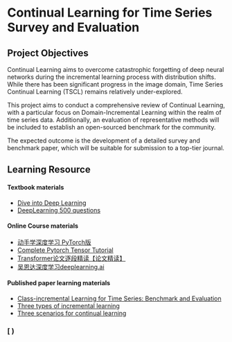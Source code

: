 # Continual Learning for Time Series Survey and Evaluation

## Project Objectives

Continual Learning aims to overcome catastrophic forgetting of deep neural networks during the incremental learning process with distribution shifts. While there has been significant progress in the image domain, Time Series Continual Learning (TSCL) remains relatively under-explored. 

This project aims to conduct a comprehensive review of Continual Learning, with a particular focus on Domain-Incremental Learning within the realm of time series data. Additionally, an evaluation of representative methods will be included to establish an open-sourced benchmark for the community. 

The expected outcome is the development of a detailed survey and benchmark paper, which will be suitable for submission to a top-tier journal. 

## Learning Resource 

#### Textbook materials
-  [Dive into Deep Learning](https://zh-v2.d2l.ai/chapter_linear-networks/index.html)
-  [DeepLearning 500 questions](https://github.com/scutan90/DeepLearning-500-questions/blob/6087a06b112c3c28b885ab2f794535c19a9e4326/ch06_%E5%BE%AA%E7%8E%AF%E7%A5%9E%E7%BB%8F%E7%BD%91%E7%BB%9C(RNN)/%E7%AC%AC%E5%85%AD%E7%AB%A0_%E5%BE%AA%E7%8E%AF%E7%A5%9E%E7%BB%8F%E7%BD%91%E7%BB%9C(RNN).md)

#### Online Course materials
- [动手学深度学习 PyTorch版](https://space.bilibili.com/1567748478/channel/seriesdetail?sid=358497)
- [Complete Pytorch Tensor Tutorial](https://www.youtube.com/watch?v=x9JiIFvlUwk&list=PLhhyoLH6IjfxeoooqP9rhU3HJIAVAJ3Vz&index=3)
- [Transformer论文逐段精读【论文精读】](https://www.bilibili.com/video/BV1pu411o7BE/?spm_id_from=333.337.search-card.all.click&vd_source=8623c406df8c303d110f79af6773eb29)
- [吴恩达深度学习deeplearning.ai](https://www.bilibili.com/video/BV1FT4y1E74V/?p=19&spm_id_from=pageDriver&vd_source=8623c406df8c303d110f79af6773eb29)


#### Published paper learning materials 
- [Class-incremental Learning for Time Series: Benchmark and Evaluation](https://arxiv.org/abs/2402.12035)
- [Three types of incremental learning](https://www.nature.com/articles/s42256-022-00568-3)
- [Three scenarios for continual learning](https://arxiv.org/abs/1904.07734)

### [ )  <br/>
